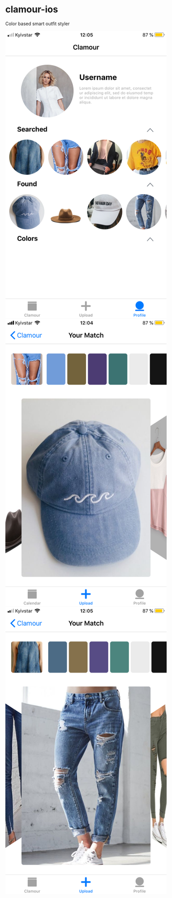 # clamour-ios
Color based smart outfit styler

![Main page](https://github.com/clamour-project/clamour-ios/blob/master/Clamour/Sample/1.PNG?raw=true)
![Matcher](https://github.com/clamour-project/clamour-ios/blob/master/Clamour/Sample/2.PNG?raw=true)
![Matcher](https://github.com/clamour-project/clamour-ios/blob/master/Clamour/Sample/3.PNG?raw=true)
